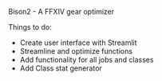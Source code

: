 Bison2 - A FFXIV gear optimizer

Things to do:
- Create user interface with Streamlit
- Streamline and optimize functions
- Add functionality for all jobs and classes
- Add Class stat generator





